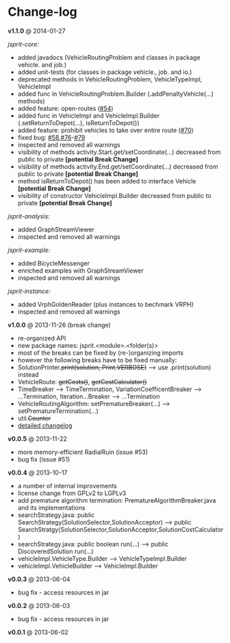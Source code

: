 Change-log
==========
**v1.1.0** @ 2014-01-27

<em>jsprit-core:</em>
- added javadocs (VehicleRoutingProblem and classes in package vehicle. and job.)
- added unit-tests (for classes in package vehicle., job. and io.)
- deprecated methods in VehicleRoutingProblem, VehicleTypeImpl, VehicleImpl
- added func in VehicleRoutingProblem.Builder (.addPenaltyVehicle(...) methods)
- added feature: open-routes ([#54](https://github.com/jsprit/jsprit/issues/54))
- added func in VehicleImpl and VehicleImpl.Builder (.setReturnToDepot(...), isReturnToDepot())
- added feature: prohibit vehicles to take over entire route ([#70](https://github.com/jsprit/jsprit/issues/70))
- fixed bug: [#58](https://github.com/jsprit/jsprit/issues/58),[#76](https://github.com/jsprit/jsprit/issues/76)-[#79](https://github.com/jsprit/jsprit/issues/79)
- inspected and removed all warnings
- visibility of methods activity.Start.get/setCoordinate(...) decreased from public to private <b>[potential Break Change]</b>
- visibility of methods activity.End.get/setCoordinate(...) decreased from public to private <b>[potential Break Change]</b>
- method isReturnToDepot() has been added to interface Vehicle <b>[potential Break Change]</b>
- visibility of constructor VehicleImpl.Builder decreased from public to private <b>[potential Break Change]</b>

<em>jsprit-analysis:</em>
- added GraphStreamViewer
- inspected and removed all warnings

<em>jsprit-example:</em>
- added BicycleMessenger
- enriched examples with GraphStreamViewer
- inspected and removed all warnings

<em>jsprit-instance:</em>
- added VrphGoldenReader (plus instances to bechmark VRPH)
- inspected and removed all warnings



**v1.0.0** @ 2013-11-26 (break change)

- re-organized API
- new package names: jsprit.&lt;module&gt;.&lt;folder(s)&gt;
- most of the breaks can be fixed by (re-)organizing imports
- however the following breaks have to be fixed manually:
- SolutionPrinter.<del>print(solution, Print.VERBOSE)</del> --> use .print(solution) instead
- VehicleRoute: <del>getCosts()</del>, <del>getCostCalculator()</del>
- TimeBreaker --> TimeTermination, VariationCoefficentBreaker --> ...Termination, Iteration...Breaker --> ...Termination
- VehicleRoutingAlgorithm: setPrematureBreaker(...) --> setPrematureTermination(...)
- util.<del>Counter</del>
- [detailed changelog](https://github.com/jsprit/misc-rep/raw/master/changelog_0.0.5_to_1.0.0.txt)

**v0.0.5** @ 2013-11-22

- more memory-efficient RadialRuin (issue #53)
- bug fix (issue #51)

**v0.0.4** @ 2013-10-17

- a number of internal improvements
- license change from GPLv2 to LGPLv3
- add premature algorithm termination: PrematureAlgorithmBreaker.java and its implementations
- searchStrategy.java: public SearchStrategy(SolutionSelector,SolutionAcceptor) --> public SearchStratgy(SolutionSelector,SolutionAcceptor,SolutionCostCalculator)
- searchStrategy.java: public boolean run(...) --> public DiscoveredSolution run(...)
- vehicleImpl.VehicleType.Builder --> VehicleTypeImpl.Builder
- vehicleImpl.VehicleBuilder --> VehicleImpl.Builder

**v0.0.3** @ 2013-06-04

- bug fix - access resources in jar

**v0.0.2** @ 2013-06-03

- bug fix - access resources in jar

**v0.0.1** @ 2013-06-02

